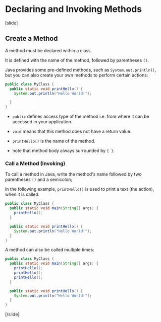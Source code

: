 # Declaring and Invoking Methods

[slide]
## Create a Method
A method must be declared within a class.

It is defined with the name of the method, followed by parentheses `()`.

Java provides some pre-defined methods, such as ``System.out.println()``, but you can also create your own methods to perform certain actions:

```Java
public class MyClass {
  public static void printHello() {
    System.out.println("Hello World!");

  }
}
```

* `public` defines access type of the method i.e. from where it can be accessed in your application.

* `void` means that this method does not have a return value.

* `printHello()` is the name of the method.

* note that method body always surrounded by `{ }`.

### Call a Method (Invoking)

To call a method in Java, write the method's name followed by two parentheses `()` and a semicolon;

In the following example, `printHello()` is used to print a text (the action), when it is called:

```java live no-template
public class MyClass {
  public static void main(String[] args) {
    printHello();
  }

  public static void printHello() {
    System.out.println("Hello World!");
  }
}
```

A method can also be called multiple times:

```java live no-template
public class MyClass {
  public static void main(String[] args) {
    printHello();
    printHello();
    printHello();
  }

  public static void printHello() {
    System.out.println("Hello World!");
  }
}
```
[/slide]